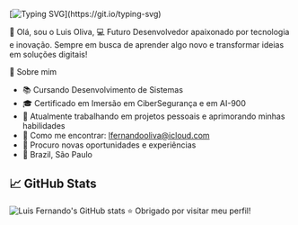 [![Typing SVG](https://readme-typing-svg.demolab.com?font=Montserrat&weight=600&size=30&center=true&vCenter=true&pause=1000&color=6A99E9&width=1000&lines=Ol%C3%A1%2C+seja+bem-vindo(a)+ao+meu+perfil!)](https://git.io/typing-svg) 

👋 Olá, sou o Luis Oliva,
💻 Futuro Desenvolvedor apaixonado por tecnologia e inovação. Sempre em busca de aprender algo novo e transformar ideias em soluções digitais!

🚀 Sobre mim

- 📚 Cursando Desenvolvimento de Sistemas
- 🎓 Certificado em Imersão em CiberSegurança e em AI-900
- 🔧 Atualmente trabalhando em projetos pessoais e aprimorando minhas habilidades
- 📩 Como me encontrar: lfernandooliva@icloud.com
-  🧐 Procuro novas oportunidades e experiências
- 📌 Brazil, São Paulo

## 📈 GitHub Stats
![Luis Fernando's GitHub stats](https://github-readme-stats.vercel.app/api?username=SEU_USUARIO&show_icons=true&theme=radical)
⭐️ Obrigado por visitar meu perfil!
